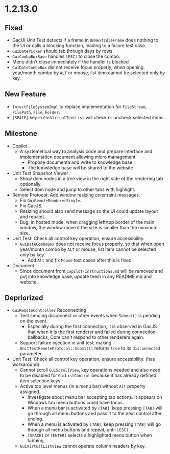 # 1.2.13.0

## Fixed
- GacUI Unit Test detects if a frame in `OnNextIdleFrame` does nothing to the UI or calls a blocking function, leading to a failure test case.
- `GuiDatePicker` should tab through days by rows.
- `GuiComboBoxBase` handles `[ESC]` to close the combo.
- Menu didn't close immediately if the handler is blocked
- `GuiDateComboBox` did not receive focus properly, when opening year/month combo by `ALT` or mouse, list item cannot be selected only by key.

## New Feature
- `InjectFileSystemImpl` to replace implementation for `FileStream`, `FilePath`, `File`, `Folder`.
- `[SPACE]` key in `GuiVirtualTextList` will check or uncheck selected items.

## Milestone

- Copilot
  - A systemetical way to analysis code and prepare interface and implementation document allowing micro management
    - Propose documenta and write to knowledge base
    - The knowledge base will be shared to the website
- Unit Test Snapshot Viewer
  - Show dom nodes in a tree view in the right side of the rendering tab optionally.
  - Select dom node and jump to other tabs with highlight.
- Remote Protocol: Add window resizing constraint messages.
  - Fix `GuiRemoteRendererSingle`.
  - Fix GacJS.
  - Resizing should also send message so the UI could update layout and repaint.
  - Bug: in hosted mode, when dragging left/top border of the main window, the window move if the size is smaller than the minimum size.
- Unit Test: Check all control key operation, ensure accessibility.
  - `GuiDateComboBox` does not receive focus properly, so that when open year/month combo by `ALT` or mouse, list item cannot be selected only by key.
    - Add `Alt` and fix `Mouse` test cases after this is fixed.
- Document
  - Since document from `copilot-instructions.md` will be removed and put into knowledge base, update them in any README.md and website.

## Depriorized

- `GuiRemoteController` Reconnecting
  - Test sending disconnect or other events when `Submit()` is pending on the event.
    - Especially during the first connection, it is observed in GacJS that when it is the first renderer and failed during connection ballbacks, Core can't respond to other renderers again.
  - Support failure injection in unit test, making `UnitTestRemoteProtocol::Submit()` returns `true` to its `disconnected` parameter.
- Unit Test: Check all control key operation, ensure accessibility. (has workaround)
  - Cannot scroll `GuiScrollView`, key operations needed and also need to be disabled for `GuiListControl` because it has already defined item selection keys.
  - Active top level menus (in a menu bar) without `Alt` property assigned.
    - Investigate about menu bar accepting tab actions. It appears on Windows tab menu buttons could have focus.
    - When a menu bar is activated by `[TAB]`, keep pressing `[TAB]` will go through all menu buttons and pass it to the next control after ending.
    - When a menu is activated by `[TAB]`, keep pressing `[TAB]` will go through all menu buttons and repeat, until `[ESC]`.
    - `[SPACE]` or `[ENTER]` selects a highlighted menu button when tabbing.
  - `GuiVirtualListView` cannot operate column headers by key.
